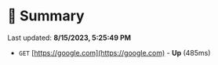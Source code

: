 # 📖 Summary
Last updated: **8/15/2023, 5:25:49 PM**

- `GET` [https://google.com](https://google.com) - **Up** (485ms)
